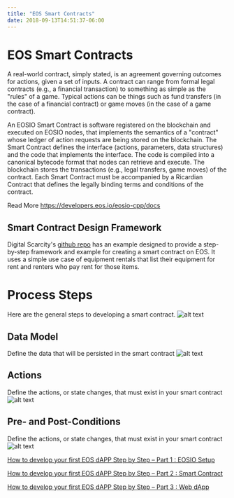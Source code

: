```yaml
---
title: "EOS Smart Contracts"
date: 2018-09-13T14:51:37-06:00
---
```


# EOS Smart Contracts 
A real-world contract, simply stated, is an agreement governing outcomes for actions, given a set of inputs. A contract can range from formal legal contracts (e.g., a financial transaction) to something as simple as the "rules" of a game. Typical actions can be things such as fund transfers (in the case of a financial contract) or game moves (in the case of a game contract).

An EOSIO Smart Contract is software registered on the blockchain and executed on EOSIO nodes, that implements the semantics of a "contract" whose ledger of action requests are being stored on the blockchain. The Smart Contract defines the interface (actions, parameters, data structures) and the code that implements the interface. The code is compiled into a canonical bytecode format that nodes can retrieve and execute. The blockchain stores the transactions (e.g., legal transfers, game moves) of the contract. Each Smart Contract must be accompanied by a Ricardian Contract that defines the legally binding terms and conditions of the contract.

Read More
https://developers.eos.io/eosio-cpp/docs

## Smart Contract Design Framework 
Digital Scarcity's [github repo](https://github.com/digital-scarcity/equiprental) has an example designed to provide a step-by-step framework and example for creating a smart contract on EOS. It uses a simple use case of equipment rentals that list their equipment for rent and renters who pay rent for those items.

# Process Steps
Here are the general steps to developing a smart contract.
![alt text](https://github.com/digital-scarcity/equiprental/blob/master/img/steps.png "Steps")


## Data Model
Define the data that will be persisted in the smart contract
![alt text](https://github.com/digital-scarcity/equiprental/blob/master/img/datamodel.png "Data Model")

## Actions
Define the actions, or state changes, that must exist in your smart contract
![alt text](https://github.com/digital-scarcity/equiprental/blob/master/img/actions.png "Actions")

## Pre- and Post-Conditions
Define the actions, or state changes, that must exist in your smart contract
![alt text](https://github.com/digital-scarcity/equiprental/blob/master/img/prepostconditions.png "Pre- and Post-Conditions")




[How to develop your first EOS dAPP Step by Step – Part 1 : EOSIO Setup](https://trybe.one/how-to-develop-your-first-eos-dapp-setup-step-by-step-part-1-of-3-eosio-setup/ref/749/)

[How to develop your first EOS dAPP Step by Step – Part 2 : Smart Contract](https://trybe.one/how-to-develop-your-first-eos-dapp-setup-step-by-step-part-2-smart-contract/ref/749/)

[How to develop your first EOS dAPP Step by Step – Part 3 : Web dApp](https://trybe.one/how-to-develop-your-first-eos-dapp-step-by-step-part-3-of-3-web-dapp/ref/749/)


